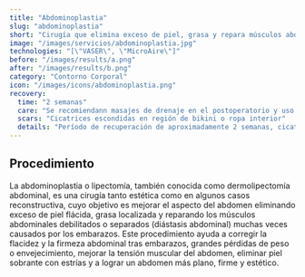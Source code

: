 ```yaml
---
title: "Abdominoplastia"
slug: "abdominoplastia"
short: "Cirugía que elimina exceso de piel, grasa y repara músculos abdominales para un abdomen más plano y firme."
image: "/images/servicios/abdominoplastia.jpg"
technologies: "[\"VASER\", \"MicroAire\"]"
before: "/images/results/a.png"
after: "/images/results/b.png"
category: "Contorno Corporal"
icon: "/images/icons/abdominoplastia.png"
recovery: 
  time: "2 semanas"
  care: "Se recomiendann masajes de drenaje en el postoperatorio y uso continuo de fajas modeladoras durante un tiempo determinado"
  scars: "Cicatrices escondidas en región de bikini o ropa interior"
  details: "Período de recuperación de aproximadamente 2 semanas, cicatrices escondidas en región de bikini o ropa interior, Se recomiendann masajes de drenaje en el postoperatorio y uso continuo de fajas modeladoras durante un tiempo determinado."
---
```




## Procedimiento

La abdominoplastia o lipectomía, también conocida como dermolipectomía abdominal, es una cirugía tanto estética como en algunos casos reconstructiva, cuyo objetivo es mejorar el aspecto del abdomen eliminando exceso de piel flácida, grasa localizada y reparando los músculos abdominales debilitados o separados (diástasis abdominal) muchas veces causados por los embarazos. Este procedimiento ayuda a corregir la flacidez y la firmeza abdominal tras embarazos, grandes pérdidas de peso o envejecimiento, mejorar la tensión muscular del abdomen, eliminar piel sobrante con estrías y a lograr un abdomen más plano, firme y estético.


